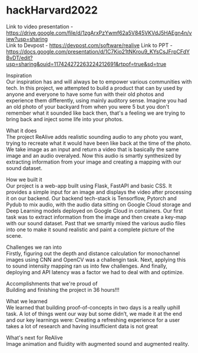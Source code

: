 # hackHarvard2022

Link to video presentation - https://drive.google.com/file/d/1zgArxPzYwmf62a5V845VKVdJ5HAEgn4n/view?usp=sharing \
Link to Devpost - https://devpost.com/software/realive
Link to PPT - https://docs.google.com/presentation/d/1C7Kio21tNKrou9_KYsCsJFrpCFdYBvDT/edit?usp=sharing&ouid=117424272263224212691&rtpof=true&sd=true

Inspiration \
Our inspiration has and will always be to empower various communities with tech. In this project, we attempted to build a product that can by used by anyone and everyone to have some fun with their old photos and experience them differently, using mainly auditory sense. Imagine you had an old photo of your backyard from when you were 5 but you don't remember what it sounded like back then, that's a feeling we are trying to bring back and inject some life into your photos.

What it does \
The project ReAlive adds realistic sounding audio to any photo you want, trying to recreate what it would have been like back at the time of the photo. We take image as an input and return a video that is basically the same image and an audio overalyed. Now this audio is smartly synthesized by extracting information from your image and creating a mapping with our sound dataset.

How we built it \
Our project is a web-app built using Flask, FastAPI and basic CSS. It provides a simple input for an image and displays the video after processing it on our backend. Our backend tech-stack is Tensorflow, Pytorch and Pydub to mix audio, with the audio data sitting on Google Cloud storage and Deep Learning models deployed on Google Cloud in containers. Our first task was to extract information from the image and then create a key-map with our sound dataset. Past that we smartly mixed the various audio files into one to make it sound realistic and paint a complete picture of the scene.

Challenges we ran into \
Firstly, figuring out the depth and distance calculation for monochannel images using CNN and OpenCV was a challengin task. Next, applying this to sound intensity mapping ran us into few challenges. And finally, deploying and API latency was a factor we had to deal with and optimize.

Accomplishments that we're proud of \
Building and finishing the project in 36 hours!!!

What we learned \
We learned that building proof-of-concepts in two days is a really uphill task. A lot of things went our way but some didn’t, we made it at the end and our key learnings were: Creating a refreshing experience for a user takes a lot of research and having insufficient data is not great

What's next for ReAlive \
Image animation and fluidity with augmented sound and augmented reality.
